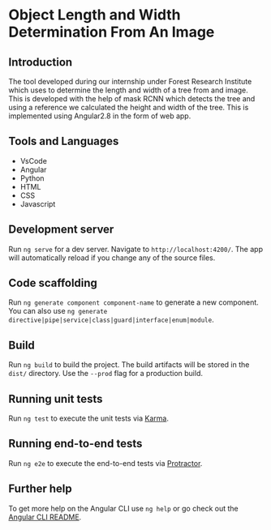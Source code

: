 # Object Length and Width Determination From An Image

## Introduction

The tool developed during our internship under Forest Research Institute which uses to determine the length and width of a tree from and image. This is developed with the help of mask RCNN which detects the tree and using a reference we calculated the height and width of the tree. This is implemented using Angular2.8 in the form of web app.

## Tools and Languages
* VsCode
* Angular
* Python 
* HTML
* CSS
* Javascript

## Development server

Run `ng serve` for a dev server. Navigate to `http://localhost:4200/`. The app will automatically reload if you change any of the source files.

## Code scaffolding

Run `ng generate component component-name` to generate a new component. You can also use `ng generate directive|pipe|service|class|guard|interface|enum|module`.

## Build

Run `ng build` to build the project. The build artifacts will be stored in the `dist/` directory. Use the `--prod` flag for a production build.

## Running unit tests

Run `ng test` to execute the unit tests via [Karma](https://karma-runner.github.io).

## Running end-to-end tests

Run `ng e2e` to execute the end-to-end tests via [Protractor](http://www.protractortest.org/).

## Further help

To get more help on the Angular CLI use `ng help` or go check out the [Angular CLI README](https://github.com/angular/angular-cli/blob/master/README.md).
